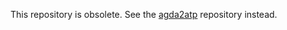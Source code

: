 This repository is obsolete. See the
[agda2atp](https://github.com/asr/agda2atp.git) repository instead.
